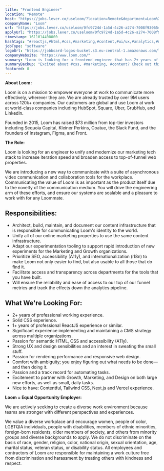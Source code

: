 ```yaml
---
title: "Frontend Engineer"
location: "Remote"
host: "https://jobs.lever.co/useloom/?location=Remote&department=Loom%20Team&team=Engineering"
companyName: "Loom"
url: "https://jobs.lever.co/useloom/0fc9724d-1a5d-4c26-a274-7008f9306548"
applyUrl: "https://jobs.lever.co/useloom/0fc9724d-1a5d-4c26-a274-7008f9306548/apply"
timestamp: 1611014400000
hashtags: "#reactjs,#html,#css,#marketing,#content,#ui/ux,#analytics,#management,#figma,#analysis"
jobType: "software"
logoUrl: "https://jobboard-logos-bucket.s3.eu-central-1.amazonaws.com/loom"
companyWebsite: "https://www.loom.com/"
summary: "Loom is looking for a frontend engineer that has 2+ years of professional working experience."
summaryBackup: "Excited about #css, #marketing, #content? Check out this job post!"
featured: 0
---
```


**About Loom:**

Loom is on a mission to empower everyone at work to communicate more effectively, wherever they are. We are already trusted by over 9M users across 120k+ companies. Our customers are global and use Loom at work at world-class companies including HubSpot, Square, Uber, GrubHub, and LinkedIn.

Founded in 2015, Loom has raised $73 million from top-tier investors including Sequoia Capital, Kleiner Perkins, Coatue, the Slack Fund, and the founders of Instagram, Figma, and Front.

**The Role:**

Loom is looking for an engineer to unify and modernize our marketing tech stack to increase iteration speed and broaden access to top-of-funnel web properties.

We are introducing a new way to communicate with a suite of asynchronous video communication and collaboration tools for the workplace. Communicating the value of Loom is as important as the product itself due to the novelty of the communication medium. You will drive the engineering arm of these efforts, and ensure our systems are scalable and a pleasure to work with for any Loommate.

## Responsibilities:

*   Architect, build, maintain, and document our content infrastructure that is responsible for communicating Loom's identity to the world.
*   Unify all of our online marketing properties to use the same content infrastructure.
*   Adapt our experimentation tooling to support rapid introduction of new experiments for the Marketing and Growth organizations.
*   Prioritize SEO, accessibility (A11y), and internationalization (i18n) to make Loom not only easier to find, but also usable to all those that do find it.
*   Facilitate access and transparency across departments for the tools that you have built.
*   Will ensure the reliability and ease of access to our top of our funnel metrics and track the effects down the analytics pipeline.

## What We're Looking For:

*   2+ years of professional working experience.
*   Solid CSS experience.
*   1+ years of professional ReactJS experience or similar.
*   Significant experience implementing and maintaining a CMS strategy across multiple organizations.
*   Passion for semantic HTML, CSS and accessibility (A11y).
*   Strong UX and design sensibilities and an interest in sweating the small stuff.
*   Passion for rendering performance and responsive web design.
*   Comfort with ambiguity; you enjoy figuring out what needs to be done—and then doing it.
*   Passion and a track record for automating tasks.
*   Excitement to partner with Growth, Marketing, and Design on both large new efforts, as well as small, daily tasks.
*   Nice to have: Contentful, Tailwind CSS, Next.js and Vercel experience.

**Loom = Equal Opportunity Employer:**

We are actively seeking to create a diverse work environment because teams are stronger with different perspectives and experiences.

We value a diverse workplace and encourage women, people of color, LGBTQIA individuals, people with disabilities, members of ethnic minorities, foreign-born residents, older members of society, and others from minority groups and diverse backgrounds to apply. We do not discriminate on the basis of race, gender, religion, color, national origin, sexual orientation, age, marital status, veteran status, or disability status. All employees and contractors of Loom are responsible for maintaining a work culture free from discrimination and harassment by treating others with kindness and respect.
